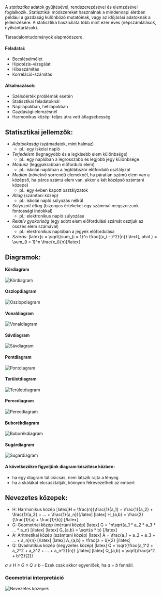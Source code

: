 A *statisztika* adatok gyűjtésével, rendszerezésével és elemzésével foglalkozik. Statisztikai módszereket használnak a mindennapi életben például a gazdaság különböző mutatóinak, vagy az időjárási adatoknak a jellemzésére. A statisztika használata több mint ezer éves (népszámlálások, nyilvántartások).

Társadalomtudományok alapmódszere.

#### Feladatai:
 - Becsléselmélet
 - Hipotézis-vizsgálat
 - Hibaszámítás
 - Korreláció-számítás

#### Alkalmazások:
 - Szélsőérték problémák esetén
 - Statisztikai feladatoknál
 - Napilapokban, hetilapokban
 - Gazdasági elemzésnél
 - Harmonikus közép: teljes útra vett átlagsebesség

## Statisztikai jellemzők:
 - *Adatsokaság* (számadatok, mint halmaz)
   + pl.: egy iskolai napló
 - *Terjedelem* (legnagyobb és a legkisebb elem különbsége)
   + pl.: egy naplóban a legrosszabb és legjobb jegy különbsége
 - *Módusz* (leggyakrabban előforduló elem)
   + pl.: iskolai naplóban a legtöbbször előforduló osztályzat
 - *Medián* (növekvő sorrendű elemeknél, ha páratlan számú elem van a középső, ha páros számú elem van, akkor a két középső számtani közepe)
   + pl.: egy évben kapott osztályzatok
 - *Átlag* (számtani közép)
   + pl.: iskolai napló súlyozás nélkül
 - *Súlyozott átlag* (bizonyos értékeket egy számmal megszorzunk fontossági indokkal)
   + pl.: elektronikus napló súlyozása
 - *Relatív gyakoriság* (egy adott elem előfordulási számát osztjuk az összes elem számával)
   + pl.: elektronikus naplóban a jegyek előfordulása
 - *Szórás:*
   [latex]s = \sqrt{\sum_{i = 1}^n \frac{(x_i - <x>)^2}{n}} \text{, ahol } <x> = \sum_{i = 1}^n \frac{x_i}{n}[/latex]

## Diagramok:

#### Kördiagram
![Kördiagram](http://i.imgur.com/DipQvpJ.png)

#### Oszlopdiagram
![Oszlopdiagram](http://i.imgur.com/S0beK19.png)

#### Vonaldiagram
![Vonaldiagram](http://i.imgur.com/Rqy02EL.png)

#### Sávdiagram
![Sávdiagram](http://i.imgur.com/b8pprv6.png)

#### Pontdiagram
![Pontdiagram](http://i.imgur.com/00Vo3tf.png)

#### Területdiagram
![Területdiagram](http://i.imgur.com/AevzjmZ.png)

#### Perecdiagram
![Perecdiagram](http://i.imgur.com/7yZgtDt.png)

#### Buborékdiagram
![Buborékdiagram](http://i.imgur.com/1XUG6W5.png)

#### Sugárdiagram
![Sugárdiagram](http://i.imgur.com/gdGL8Xt.png)

#### A következőkre figyeljünk diagram készítése közben:
 - ha egy diagram túl csicsás, nem látszik rajta a lényeg
 - ha a skálákat elcsúsztatják, könnyen félrevezetheti az embert  

## Nevezetes közepek:

+ H: Harmonikus közép
  [latex]H = \frac{n}{\frac{1}{a_1} + \frac{1}{a_2} + \frac{1}{a_3} + ... + \frac{1}{a_n}}[/latex]
  [latex] H_{a,b} = \frac{2}{\frac{1}{a} + \frac{1}{b}} [/latex]
+ G: Geometriai közép (mértani közép)
  [latex] G = ^n\sqrt{a_1 * a_2 * a_3 * ... * a_n} [/latex]
  [latex] G_{a,b} = \sqrt{a * b} [/latex]
+ A: Aritmetikai közép (számtani közép)
  [latex] A = \frac{a_1 + a_2 + a_3 + ... + a_n}{n} [/latex]
  [latex] A_{a,b} = \frac{a + b}{2} [/latex]
+ Q: Qvadratikus közép (négyzetes közép)
  [latex] Q = \sqrt{\frac{a_1^2 + a_2^2 + a_3^2 + ... + a_n^2}{n}} [/latex]
  [latex] Q_{a,b} = \sqrt{\frac{a^2 + b^2}{2}}

*a ≤ H ≤ G ≤ Q ≤ b* - Ezek csak akkor egyenlőek, ha *a = b* fennáll.

### Geometriai interpretáció

![Nevezetes közepek](http://i.imgur.com/3h5aj9e.png)
